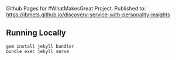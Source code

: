 Github Pages for #WhatMakesGreat Project.  Published to: https://ibmets.github.io/discovery-service-with-personality-insights

## Running Locally
````
gem install jekyll bundler
bundle exec jekyll serve
````
